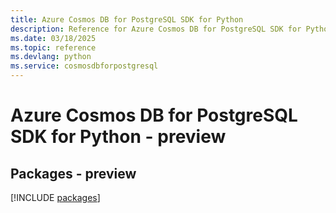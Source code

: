 ```yaml
---
title: Azure Cosmos DB for PostgreSQL SDK for Python
description: Reference for Azure Cosmos DB for PostgreSQL SDK for Python
ms.date: 03/18/2025
ms.topic: reference
ms.devlang: python
ms.service: cosmosdbforpostgresql
---
```

# Azure Cosmos DB for PostgreSQL SDK for Python - preview
## Packages - preview
[!INCLUDE [packages](cosmos-db-for-postgresql-index.md)]